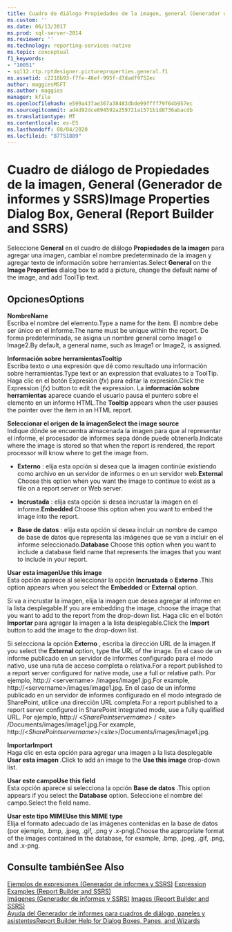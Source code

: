 ```yaml
---
title: Cuadro de diálogo Propiedades de la imagen, general (Generador de informes y SSRS) | Microsoft Docs
ms.custom: ''
ms.date: 06/13/2017
ms.prod: sql-server-2014
ms.reviewer: ''
ms.technology: reporting-services-native
ms.topic: conceptual
f1_keywords:
- "10051"
- sql12.rtp.rptdesigner.pictureproperties.general.f1
ms.assetid: c2218b93-f7fe-46ef-995f-d7dadf9752ec
author: maggiesMSFT
ms.author: maggies
manager: kfile
ms.openlocfilehash: e599a437ae367a38483dbde99ffff79f64b957ec
ms.sourcegitcommit: ad4d92dce894592a259721a1571b1d8736abacdb
ms.translationtype: MT
ms.contentlocale: es-ES
ms.lasthandoff: 08/04/2020
ms.locfileid: "87751889"
---
```

# <a name="image-properties-dialog-box-general-report-builder-and-ssrs"></a><span data-ttu-id="23492-102">Cuadro de diálogo de Propiedades de la imagen, General (Generador de informes y SSRS)</span><span class="sxs-lookup"><span data-stu-id="23492-102">Image Properties Dialog Box, General (Report Builder and SSRS)</span></span>
  <span data-ttu-id="23492-103">Seleccione **General** en el cuadro de diálogo **Propiedades de la imagen** para agregar una imagen, cambiar el nombre predeterminado de la imagen y agregar texto de información sobre herramientas.</span><span class="sxs-lookup"><span data-stu-id="23492-103">Select **General** on the **Image Properties** dialog box to add a picture, change the default name of the image, and add ToolTip text.</span></span>  
  
## <a name="options"></a><span data-ttu-id="23492-104">Opciones</span><span class="sxs-lookup"><span data-stu-id="23492-104">Options</span></span>  
 <span data-ttu-id="23492-105">**Nombre**</span><span class="sxs-lookup"><span data-stu-id="23492-105">**Name**</span></span>  
 <span data-ttu-id="23492-106">Escriba el nombre del elemento.</span><span class="sxs-lookup"><span data-stu-id="23492-106">Type a name for the item.</span></span> <span data-ttu-id="23492-107">El nombre debe ser único en el informe.</span><span class="sxs-lookup"><span data-stu-id="23492-107">The name must be unique within the report.</span></span> <span data-ttu-id="23492-108">De forma predeterminada, se asigna un nombre general como Image1 o Image2.</span><span class="sxs-lookup"><span data-stu-id="23492-108">By default, a general name, such as Image1 or Image2, is assigned.</span></span>  
  
 <span data-ttu-id="23492-109">**Información sobre herramientas**</span><span class="sxs-lookup"><span data-stu-id="23492-109">**Tooltip**</span></span>  
 <span data-ttu-id="23492-110">Escriba texto o una expresión que dé como resultado una información sobre herramientas.</span><span class="sxs-lookup"><span data-stu-id="23492-110">Type text or an expression that evaluates to a ToolTip.</span></span> <span data-ttu-id="23492-111">Haga clic en el botón Expresión (*fx*) para editar la expresión.</span><span class="sxs-lookup"><span data-stu-id="23492-111">Click the Expression (*fx*) button to edit the expression.</span></span> <span data-ttu-id="23492-112">La **información sobre herramientas** aparece cuando el usuario pausa el puntero sobre el elemento en un informe HTML.</span><span class="sxs-lookup"><span data-stu-id="23492-112">The **Tooltip** appears when the user pauses the pointer over the item in an HTML report.</span></span>  
  
 <span data-ttu-id="23492-113">**Seleccionar el origen de la imagen**</span><span class="sxs-lookup"><span data-stu-id="23492-113">**Select the image source**</span></span>  
 <span data-ttu-id="23492-114">Indique dónde se encuentra almacenada la imagen para que al representar el informe, el procesador de informes sepa dónde puede obtenerla.</span><span class="sxs-lookup"><span data-stu-id="23492-114">Indicate where the image is stored so that when the report is rendered, the report processor will know where to get the image from.</span></span>  
  
-   <span data-ttu-id="23492-115">**Externo** : elija esta opción si desea que la imagen continúe existiendo como archivo en un servidor de informes o en un servidor web.</span><span class="sxs-lookup"><span data-stu-id="23492-115">**External** Choose this option when you want the image to continue to exist as a file on a report server or Web server.</span></span>  
  
-   <span data-ttu-id="23492-116">**Incrustada** : elija esta opción si desea incrustar la imagen en el informe.</span><span class="sxs-lookup"><span data-stu-id="23492-116">**Embedded** Choose this option when you want to embed the image into the report.</span></span>  
  
-   <span data-ttu-id="23492-117">**Base de datos** : elija esta opción si desea incluir un nombre de campo de base de datos que representa las imágenes que se van a incluir en el informe seleccionado.</span><span class="sxs-lookup"><span data-stu-id="23492-117">**Database** Choose this option when you want to include a database field name that represents the images that you want to include in your report.</span></span>  
  
 <span data-ttu-id="23492-118">**Usar esta imagen**</span><span class="sxs-lookup"><span data-stu-id="23492-118">**Use this image**</span></span>  
 <span data-ttu-id="23492-119">Esta opción aparece al seleccionar la opción **Incrustada** o **Externo** .</span><span class="sxs-lookup"><span data-stu-id="23492-119">This option appears when you select the **Embedded** or **External** option.</span></span>  
  
 <span data-ttu-id="23492-120">Si va a incrustar la imagen, elija la imagen que desea agregar al informe en la lista desplegable.</span><span class="sxs-lookup"><span data-stu-id="23492-120">If you are embedding the image, choose the image that you want to add to the report from the drop-down list.</span></span> <span data-ttu-id="23492-121">Haga clic en el botón **Importar** para agregar la imagen a la lista desplegable.</span><span class="sxs-lookup"><span data-stu-id="23492-121">Click the **Import** button to add the image to the drop-down list.</span></span>  
  
 <span data-ttu-id="23492-122">Si selecciona la opción **Externo** , escriba la dirección URL de la imagen.</span><span class="sxs-lookup"><span data-stu-id="23492-122">If you select the **External** option, type the URL of the image.</span></span> <span data-ttu-id="23492-123">En el caso de un informe publicado en un servidor de informes configurado para el modo nativo, use una ruta de acceso completa o relativa.</span><span class="sxs-lookup"><span data-stu-id="23492-123">For a report published to a report server configured for native mode, use a full or relative path.</span></span> <span data-ttu-id="23492-124">Por ejemplo, http:// \<servername> /images/image1.jpg.</span><span class="sxs-lookup"><span data-stu-id="23492-124">For example, http://\<servername>/images/image1.jpg.</span></span> <span data-ttu-id="23492-125">En el caso de un informe publicado en un servidor de informes configurado en el modo integrado de SharePoint, utilice una dirección URL completa.</span><span class="sxs-lookup"><span data-stu-id="23492-125">For a report published to a report server configured in SharePoint integrated mode, use a fully qualified URL.</span></span> <span data-ttu-id="23492-126">Por ejemplo, http:// \<*SharePointservername*> / \<*site*> /Documents/images/image1.jpg.</span><span class="sxs-lookup"><span data-stu-id="23492-126">For example, http://\<*SharePointservername*>/\<*site*>/Documents/images/image1.jpg.</span></span>  
  
 <span data-ttu-id="23492-127">**Importar**</span><span class="sxs-lookup"><span data-stu-id="23492-127">**Import**</span></span>  
 <span data-ttu-id="23492-128">Haga clic en esta opción para agregar una imagen a la lista desplegable **Usar esta imagen** .</span><span class="sxs-lookup"><span data-stu-id="23492-128">Click to add an image to the **Use this image** drop-down list.</span></span>  
  
 <span data-ttu-id="23492-129">**Usar este campo**</span><span class="sxs-lookup"><span data-stu-id="23492-129">**Use this field**</span></span>  
 <span data-ttu-id="23492-130">Esta opción aparece si selecciona la opción **Base de datos** .</span><span class="sxs-lookup"><span data-stu-id="23492-130">This option appears if you select the **Database** option.</span></span> <span data-ttu-id="23492-131">Seleccione el nombre del campo.</span><span class="sxs-lookup"><span data-stu-id="23492-131">Select the field name.</span></span>  
  
 <span data-ttu-id="23492-132">**Usar este tipo MIME**</span><span class="sxs-lookup"><span data-stu-id="23492-132">**Use this MIME type**</span></span>  
 <span data-ttu-id="23492-133">Elija el formato adecuado de las imágenes contenidas en la base de datos (por ejemplo, .bmp, .jpeg, .gif, .png y .x-png).</span><span class="sxs-lookup"><span data-stu-id="23492-133">Choose the appropriate format of the images contained in the database, for example, .bmp, .jpeg, .gif, .png, and .x-png.</span></span>  
  
## <a name="see-also"></a><span data-ttu-id="23492-134">Consulte también</span><span class="sxs-lookup"><span data-stu-id="23492-134">See Also</span></span>  
 <span data-ttu-id="23492-135">[Ejemplos de expresiones &#40;Generador de informes y SSRS&#41;](report-design/expression-examples-report-builder-and-ssrs.md) </span><span class="sxs-lookup"><span data-stu-id="23492-135">[Expression Examples &#40;Report Builder and SSRS&#41;](report-design/expression-examples-report-builder-and-ssrs.md) </span></span>  
 <span data-ttu-id="23492-136">[Imágenes &#40;Generador de informes y SSRS&#41;](report-design/images-report-builder-and-ssrs.md) </span><span class="sxs-lookup"><span data-stu-id="23492-136">[Images &#40;Report Builder and SSRS&#41;](report-design/images-report-builder-and-ssrs.md) </span></span>  
 [<span data-ttu-id="23492-137">Ayuda del Generador de informes para cuadros de diálogo, paneles y asistentes</span><span class="sxs-lookup"><span data-stu-id="23492-137">Report Builder Help for Dialog Boxes, Panes, and Wizards</span></span>](../../2014/reporting-services/report-builder-help-for-dialog-boxes-panes-and-wizards.md)  
  
  
